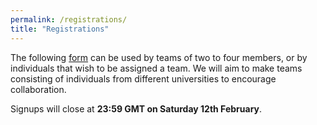 ```yaml
---
permalink: /registrations/
title: "Registrations"
---
```


The following [form](https://forms.office.com/r/uCbPBaezQ0) can be used by teams of two to four members, or by individuals that wish to be assigned a team. We will aim to make teams consisting of individuals from different universities to encourage collaboration.  

Signups will close at **23:59 GMT on Saturday 12th February**. 

